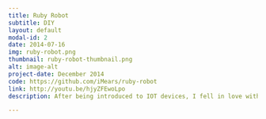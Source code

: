 ```yaml
---
title: Ruby Robot
subtitle: DIY
layout: default
modal-id: 2
date: 2014-07-16
img: ruby-robot.png
thumbnail: ruby-robot-thumbnail.png
alt: image-alt
project-date: December 2014
code: https://github.com/iMears/ruby-robot
link: http://youtu.be/hjyZFEwoLpo
description: After being introduced to IOT devices, I fell in love with them.  I played with an Arduino for bit, then bought a Raspberry Pi. I also had a Parallax Boe-Bot which was fun to use, but limited. I came up with an idea to put all the pieces that I had been playing with together, making the Boe-Bot remote controlled through SSH. I did this by attaching a Raspberry Pi to the bottom of the Boe-Bot. I then connect the Pi to the Arduino, which controlled the Boe-Bot using a program that I wrote in Ruby.

---
```

